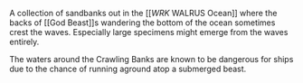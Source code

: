 A collection of sandbanks out in the [[_WRK_ WALRUS Ocean]] where the backs of [[God Beast]]s wandering the bottom of the ocean sometimes crest the waves. Especially large specimens might emerge from the waves entirely.

The waters around the Crawling Banks are known to be dangerous for ships due to the chance of running aground atop a submerged beast.